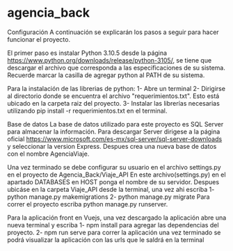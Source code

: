 # agencia_back
Configuración
A continuación se explicarán los pasos a seguir para hacer funcionar el proyecto.

El primer paso es instalar Python 3.10.5 desde la página https://www.python.org/downloads/release/python-3105/, se tiene que descargar el archivo que corresponda a las especificaciones de su sistema.
Recuerde marcar la casilla de agregar python al PATH de su sistema.

Para la instalación de las librerias de python:
    1- Abre un terminal 
    2- Dirigirse al directorio donde se encuentra el archivo "requerimientos.txt". Esto está ubicado en la carpeta raiz del proyecto.
    3- Instalar las librerías necesarias utilizando pip install -r requerimientos.txt en el terminal.

Base de datos
La base de datos utilizado para este proyecto es SQL Server para almacenar la información. Para descargar Server dirigese a la página oficial https://www.microsoft.com/es-mx/sql-server/sql-server-downloads
y seleccionar la version Express. Despues crea una nueva base de datos con el nombre AgenciaViaje. 

Una vez terminado se debe configurar su usuario en el archivo settings.py en el proyecto de Agencia_Back/Viaje_API
En este archivo(settings.py) en el apartado DATABASES en HOST ponga el nombre de su servidor. Despues ubicáse en la carpeta Viaje_API desde la terminal, una vez ahi escriba 
    1- python manage.py makemigrations
    2- python manage.py migrate
Para correr el proyecto escriba python manage.py runserver.

Para la aplicación front en Vuejs, una vez descargado la aplicación abre una nueva terminal y escriba 
    1- npm install para agregar las dependencias del proyecto.
    2- npm run serve para correr la aplicación
una vez terminado se podrá visualizar la aplicación con las urls que le saldrá en la terminal
